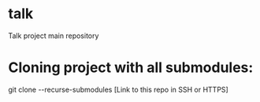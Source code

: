 # talk
Talk project main repository

# Cloning project with all submodules:
git clone --recurse-submodules [Link to this repo in SSH or HTTPS]
